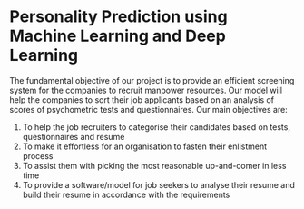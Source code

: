 # Personality Prediction using Machine Learning and Deep Learning

The fundamental objective of our project is to provide an efficient screening system for the companies to recruit manpower resources. Our model will help the companies to sort their job applicants based on an analysis of scores of psychometric tests and questionnaires. Our main objectives are:
1.	To help the job recruiters to categorise their candidates based on tests, questionnaires and resume
2.	To make it effortless for an organisation to fasten their enlistment process
3.	To assist them with picking the most reasonable up-and-comer in less time
4.	To provide a software/model for job seekers to analyse their resume and build their resume in accordance with the requirements
